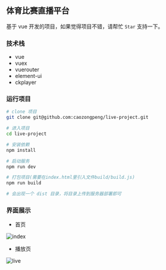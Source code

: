## 体育比赛直播平台
基于 vue 开发的项目，如果觉得项目不错，请帮忙 `Star` 支持一下。

### 技术栈
* vue
* vuex
* vuerouter
* element-ui
* ckplayer

### 运行项目
``` bash
# clone 项目
git clone git@github.com:caozongpeng/live-project.git

# 进入项目
cd live-project

# 安装依赖
npm install

# 启动服务
npm run dev

# 打包项目(需要在index.html里引入文件build/build.js)
npm run build

# 会出现一个 dist 目录，将目录上传到服务器部署即可
```
### 界面展示
* 首页

![index](https://github.com/caozongpeng/github-static/blob/master/live-project/index.png)

* 播放页

![live](https://github.com/caozongpeng/github-static/blob/master/live-project/live.png)